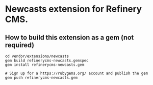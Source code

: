 # Newcasts extension for Refinery CMS.

## How to build this extension as a gem (not required)

    cd vendor/extensions/newcasts
    gem build refinerycms-newcasts.gemspec
    gem install refinerycms-newcasts.gem

    # Sign up for a https://rubygems.org/ account and publish the gem
    gem push refinerycms-newcasts.gem

